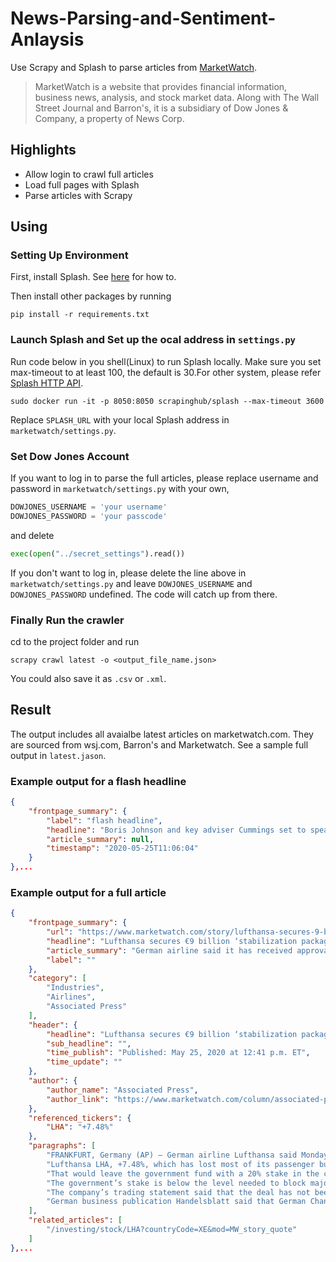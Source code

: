# News-Parsing-and-Sentiment-Anlaysis

Use Scrapy and Splash to parse articles from [MarketWatch](https://www.marketwatch.com/latest-news).

> MarketWatch is a website that provides financial information, business news, analysis, and stock market data. Along with The Wall Street Journal and Barron's, it is a subsidiary of Dow Jones & Company, a property of News Corp.

## Highlights
- Allow login to crawl full articles
- Load full pages with Splash
- Parse articles with Scrapy

## Using

### Setting Up Environment

First, install Splash. See [here](https://splash.readthedocs.io/en/stable/install.html#installation) for how to.

Then install other packages by running
```console
pip install -r requirements.txt
```

### Launch Splash and Set up the ocal address in `settings.py`

Run code below in you shell(Linux) to run Splash locally. Make sure you set max-timeout to at least 100, the default is 30.For other system, please refer [Splash HTTP API](https://splash.readthedocs.io/en/stable/api.html#splash-http-api).
```console
sudo docker run -it -p 8050:8050 scrapinghub/splash --max-timeout 3600
```

Replace `SPLASH_URL` with your local Splash address in `marketwatch/settings.py`.

### Set Dow Jones Account
If you want to log in to parse the full articles, please replace username and password in `marketwatch/settings.py` with your own,
```python
DOWJONES_USERNAME = 'your username'
DOWJONES_PASSWORD = 'your passcode'
```
and delete
```python
exec(open("../secret_settings").read())
```

If you don't want to log in, please delete the line above in `marketwatch/settings.py` and leave `DOWJONES_USERNAME` and `DOWJONES_PASSWORD` undefined. The code will catch up from there.

### Finally Run the crawler
cd to the project folder and run
```console
scrapy crawl latest -o <output_file_name.json>
```
You could also save it as `.csv` or `.xml`.

## Result
The output includes all avaialbe latest articles on marketwatch.com. They are sourced from wsj.com, Barron's and Marketwatch. See a sample full output in `latest.jason`.

### Example output for a flash headline
```json
{
    "frontpage_summary": {
        "label": "flash headline",
        "headline": "Boris Johnson and key adviser Cummings set to speak from Downing Street garden",
        "article_summary": null,
        "timestamp": "2020-05-25T11:06:04"
    }
},...
```
### Example output for a full article
```json
{
    "frontpage_summary": {
        "url": "https://www.marketwatch.com/story/lufthansa-secures-9-billion-stabilization-package-from-german-government-2020-05-25?mod=newsviewer_click",
        "headline": "Lufthansa secures €9 billion ‘stabilization package’ from German government",
        "article_summary": "German airline said it has received approval for a multibillion-dollar “stabilization package” from a government support fund to keep the company going through the turbulence from the coronavirus outbreak, but cautions the...",
        "label": ""
    },
    "category": [
        "Industries",
        "Airlines",
        "Associated Press"
    ],
    "header": {
        "headline": "Lufthansa secures €9 billion ‘stabilization package’ from German government",
        "sub_headline": "",
        "time_publish": "Published: May 25, 2020 at 12:41 p.m. ET",
        "time_update": ""
    },
    "author": {
        "author_name": "Associated Press",
        "author_link": "https://www.marketwatch.com/column/associated-press?mod=MW_author_byline"
    },
    "referenced_tickers": {
        "LHA": "+7.48%"
    },
    "paragraphs": [
        "FRANKFURT, Germany (AP) — German airline Lufthansa said Monday it has received approval for a €9 billion ($9.8 billion) “stabilization package” from a government support fund to keep the company going through the turbulence from the coronavirus outbreak, but cautions the deal has not been approved by the European Union’s executive commission.",
        "Lufthansa LHA, +7.48%, which has lost most of its passenger business due to travel restrictions during the outbreak, said the government’s fund has agreed to take non-voting holdings in return for 5.7 billion euros, plus a 3 billion-euro credit line and 300 million euros in share purchases.",
        "That would leave the government fund with a 20% stake in the company and two seats on the board of directors. One of those seats would be on the audit committee. The airline said however that the government agreed not to vote at shareholder meetings unless there was a takeover of the company.",
        "The government’s stake is below the level needed to block major decisions, but it has the option to raise it to a blocking stake of 25% plus one share in case of an attempted takeover of the company.",
        "The company’s trading statement said that the deal has not been approved by the European Commission, which could set conditions intended to preserve fair competition. The aid package would also require approval by a shareholder meeting.",
        "German business publication Handelsblatt said that German Chancellor Angela Merkel was resisting a push by the commission to make Lufthansa give up prized landing slots at its Frankfurt and Munich hubs."
    ],
    "related_articles": [
        "/investing/stock/LHA?countryCode=XE&mod=MW_story_quote"
    ]
},...
```
